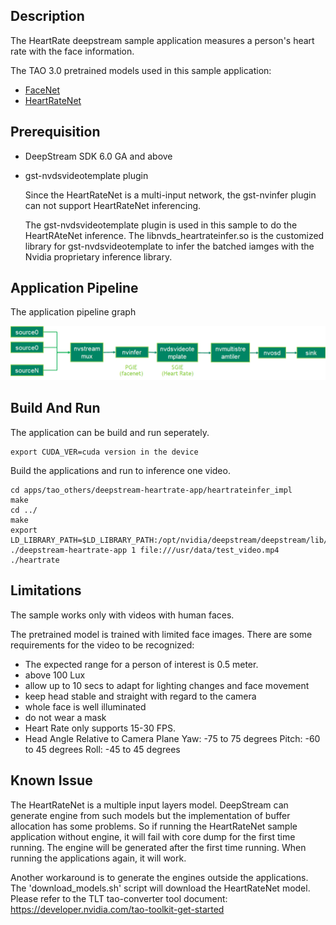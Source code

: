 ## Description

The HeartRate deepstream sample application measures a person's heart rate with the face information.

The TAO 3.0 pretrained models used in this sample application:

- [FaceNet](https://ngc.nvidia.com/catalog/models/nvidia:tao:facenet)
- [HeartRateNet](https://ngc.nvidia.com/catalog/models/nvidia:tao:heartratenet)

## Prerequisition

- DeepStream SDK 6.0 GA and above

- gst-nvdsvideotemplate plugin

  Since the HeartRateNet is a multi-input network, the gst-nvinfer plugin can not support HeartRateNet inferencing.

  The gst-nvdsvideotemplate plugin is used in this sample to do the HeartRAteNet inference. The libnvds_heartrateinfer.so is the customized library for gst-nvdsvideotemplate to infer the batched iamges with the Nvidia proprietary inference library.

## Application Pipeline

The application pipeline graph

![HeartRate application pipeline](HR_pipeline.png)

## Build And Run

The application can be build and run seperately.

```
export CUDA_VER=cuda version in the device
```

Build the applications and run to inference one video.

```
cd apps/tao_others/deepstream-heartrate-app/heartrateinfer_impl
make
cd ../
make
export LD_LIBRARY_PATH=$LD_LIBRARY_PATH:/opt/nvidia/deepstream/deepstream/lib/cvcore_libs
./deepstream-heartrate-app 1 file:///usr/data/test_video.mp4 ./heartrate
```

## Limitations

The sample works only with videos with human faces.

The pretrained model is trained with limited face images. There are some requirements for the video to be recognized:

- The expected range for a person of interest is 0.5 meter.
- above 100 Lux
- allow up to 10 secs to adapt for lighting changes and face movement
- keep head stable and straight with regard to the camera
- whole face is well illuminated
- do not wear a mask
- Heart Rate only supports 15-30 FPS.
- Head Angle Relative to Camera Plane
  Yaw: -75 to 75 degrees
  Pitch: -60 to 45 degrees
  Roll: -45 to 45 degrees

## Known Issue

The HeartRateNet is a multiple input layers model. DeepStream can generate engine from such models but the implementation of buffer allocation has some problems. So if running the HeartRateNet sample application without engine, it will fail with core dump for the first time running. The engine will be generated after the first time running. When running the applications again, it will work.

Another workaround is to generate the engines outside the applications. The 'download_models.sh' script will download the HeartRateNet model. Please refer to the TLT tao-converter tool document: https://developer.nvidia.com/tao-toolkit-get-started
